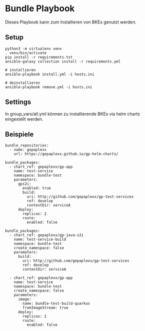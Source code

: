 # Bundle Playbook

Dieses Playbook kann zum Installieren von BKEs genutzt werden.  

## Setup
```
python3 -m virtualenv venv
. venv/bin/activate
pip install -r requirements.txt
ansible-galaxy collection install -r requirements.yml

# installieren
ansible-playbook install.yml -i hosts.ini

# deinstallieren
ansible-playbook remove.yml -i hosts.ini
```


## Settings

In group_vars/all.yml können zu installierende BKEs via helm charts eingestellt werden.

## Beispiele

```
bundle_repositories:
  - name: gepaplexx
    url: https://gepaplexx.github.io/gp-helm-charts/

bundle_packages:
  - chart_ref: gepaplexx/gp-app
    name: test-service
    namespace: bundle-test
    parameters:
      gps2i:
        enabled: true
        build:
          uri: http://github.com/gepaplexx/gp-test-services
          ref: develop
          contextDir: serviceA
      deploy:
        replicas: 2
        route:
          enabled: false
```

```
bundle_packages:
  - chart_ref: gepaplexx/gp-java-s2i
    name: test-service-build
    namespace: bundle-test
    create_namespace: false
    parameters:
      build:
        uri: http://github.com/gepaplexx/gp-test-services
        ref: develop
        contextDir: serviceA

  - chart_ref: gepaplexx/gp-app
    name: test-service
    namespace: bundle-test
    create_namespace: false
    parameters:
      image:
        name: bundle-test-build-quarkus
        fromImageStream: true
      deploy:
        replicas: 2
        route:
          enabled: false
```